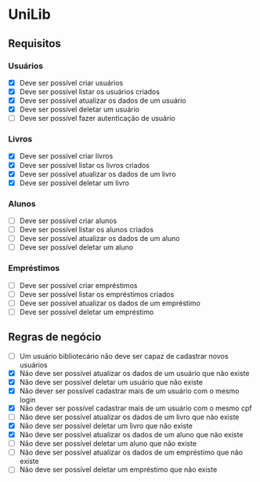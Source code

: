 # UniLib

## Requisitos

### Usuários
- [x] Deve ser possível criar usuários
- [x] Deve ser possível listar os usuários criados
- [x] Deve ser possível atualizar os dados de um usuário
- [x] Deve ser possível deletar um usuário
- [ ] Deve ser possível fazer autenticação de usuário

### Livros
- [x] Deve ser possível criar livros
- [x] Deve ser possível listar os livros criados
- [x] Deve ser possível atualizar os dados de um livro
- [x] Deve ser possível deletar um livro

### Alunos
- [ ] Deve ser possível criar alunos
- [ ] Deve ser possível listar os alunos criados
- [ ] Deve ser possível atualizar os dados de um aluno
- [ ] Deve ser possível deletar um aluno

### Empréstimos
- [ ] Deve ser possível criar empréstimos
- [ ] Deve ser possível listar os empréstimos criados
- [ ] Deve ser possível atualizar os dados de um empréstimo
- [ ] Deve ser possível deletar um empréstimo

## Regras de negócio

- [ ] Um usuário bibliotecário não deve ser capaz de cadastrar novos usuários
- [x] Não deve ser possível atualizar os dados de um usuário que não existe
- [x] Não deve ser possível deletar um usuário que não existe
- [x] Não dever ser possível cadastrar mais de um usuário com o mesmo login
- [x] Não dever ser possível cadastrar mais de um usuário com o mesmo cpf
- [ ] Não deve ser possível atualizar os dados de um livro que não existe
- [x] Não deve ser possível deletar um livro que não existe
- [x] Não deve ser possível atualizar os dados de um aluno que não existe
- [ ] Não deve ser possível deletar um aluno que não existe
- [ ] Não deve ser possível atualizar os dados de um empréstimo que não existe
- [ ] Não deve ser possível deletar um empréstimo que não existe